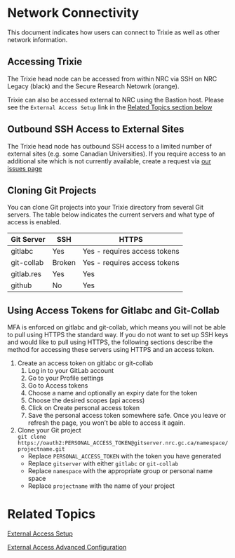 # Network Connectivity

This document indicates how users can connect to Trixie as well as other network information.

## Accessing Trixie

The Trixie head node can be accessed from within NRC via SSH on NRC Legacy (black) and the Secure
Research Netowrk (orange).

Trixie can also be accessed external to NRC using the Bastion host. Please see the
`External Access Setup` link in the [Related Topics section below](#related-topics)

## Outbound SSH Access to External Sites

The Trixie head node has outbound SSH access to a limited number of external sites (e.g. some
Canadian Universities). If you require access to an additional site which is not currently
available, create a request via [our issues page](https://github.com/ai4d-iasc/trixie/issues)

## Cloning Git Projects

You can clone Git projects into your Trixie directory from several Git servers. The table below
indicates the current servers and what type of access is enabled.

| Git Server | SSH    | HTTPS                        |
| ---------- | ------ | ---------------------------- |
| gitlabc    | Yes    | Yes - requires access tokens |
| git-collab | Broken | Yes - requires access tokens |
| gitlab.res | Yes    | Yes                          |
| github     | No     | Yes                          |

## Using Access Tokens for Gitlabc and Git-Collab

MFA is enforced on gitlabc and git-collab, which means you will not be able to pull using HTTPS the
standard way. If you do not want to set up SSH keys and would like to pull using HTTPS, the
following sections describe the method for accessing these servers using HTTPS and an access token.

1. Create an access token on gitlabc or git-collab
    1. Log in to your GitLab account
    1. Go to your Profile settings
    1. Go to Access tokens
    1. Choose a name and optionally an expiry date for the token
    1. Choose the desired scopes (api access)
    1. Click on Create personal access token
    1. Save the personal access token somewhere safe. Once you leave or refresh the page, you won’t
       be able to access it again.
1. Clone your Git project<br>
   ``git clone https://oauth2:PERSONAL_ACCESS_TOKEN@gitserver.nrc.gc.ca/namespace/projectname.git``
    - Replace `PERSONAL_ACCESS_TOKEN` with the token you have generated
    - Replace `gitserver` with either `gitlabc` or `git-collab`
    - Replace `namespace` with the appropriate group or personal name space
    - Replace `projectname` with the name of your project

# Related Topics

[External Access Setup](External-Access-Setup.md)

[External Access Advanced Configuration](External-Access-Advanced-Configuration.md)
